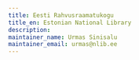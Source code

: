 ```yaml
---
title: Eesti Rahvusraamatukogu
title_en: Estonian National Library
description: 
maintainer_name: Urmas Sinisalu
maintainer_email: urmas@nlib.ee
---
```

